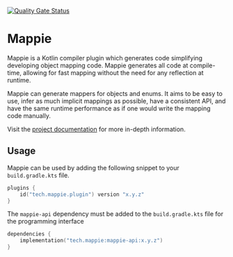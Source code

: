 [![Quality Gate Status](https://sonarcloud.io/api/project_badges/measure?project=Mr-Mappie_mappie&metric=alert_status)](https://sonarcloud.io/summary/new_code?id=Mr-Mappie_mappie)

# Mappie
Mappie is a Kotlin compiler plugin which generates code simplifying developing object mapping code. Mappie generates all
code at compile-time, allowing for fast mapping without the need for any reflection at runtime.

Mappie can generate mappers for objects and enums. It aims to be easy to use, infer as much implicit mappings as possible,
have a consistent API, and have the same runtime performance as if one would write the mapping code manually.

Visit the [project documentation](https://mappie.tech) for more in-depth information.

## Usage
Mappie can be used by adding the following snippet to your `build.gradle.kts` file.
```kotlin
plugins {
    id("tech.mappie.plugin") version "x.y.z"
}
```
The `mappie-api` dependency must be added to the `build.gradle.kts` file for the programming interface
```kotlin
dependencies {
    implementation("tech.mappie:mappie-api:x.y.z")
}
```